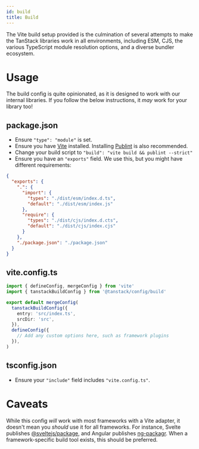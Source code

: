 ```yaml
---
id: build
title: Build
---
```


The Vite build setup provided is the culmination of several attempts to make the TanStack libraries work in all environments, including ESM, CJS, the various TypeScript module resolution options, and a diverse bundler ecosystem.

# Usage

The build config is quite opinionated, as it is designed to work with our internal libraries. If you follow the below instructions, it _may_ work for your library too!

## package.json

- Ensure `"type": "module"` is set.
- Ensure you have [Vite](https://www.npmjs.com/package/vite) installed. Installing [Publint](https://www.npmjs.com/package/publint) is also recommended.
- Change your build script to `"build": "vite build && publint --strict"`
- Ensure you have an `"exports"` field. We use this, but you might have different requirements:

```json
{
  "exports": {
    ".": {
      "import": {
        "types": "./dist/esm/index.d.ts",
        "default": "./dist/esm/index.js"
      },
      "require": {
        "types": "./dist/cjs/index.d.cts",
        "default": "./dist/cjs/index.cjs"
      }
    },
    "./package.json": "./package.json"
  }
}
```

## vite.config.ts

```ts
import { defineConfig, mergeConfig } from 'vite'
import { tanstackBuildConfig } from '@tanstack/config/build'

export default mergeConfig(
  tanstackBuildConfig({
    entry: 'src/index.ts',
    srcDir: 'src',
  }),
  defineConfig({
    // Add any custom options here, such as framework plugins
  }),
)
```

## tsconfig.json

- Ensure your `"include"` field includes `"vite.config.ts"`.

# Caveats

While this config _will_ work with most frameworks with a Vite adapter, it doesn't mean you _should_ use it for all frameworks. For instance, Svelte publishes [@sveltejs/package](https://www.npmjs.com/package/@sveltejs/package), and Angular publishes [ng-packagr](https://www.npmjs.com/package/ng-packagr). When a framework-specific build tool exists, this should be preferred.
